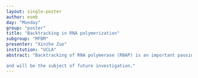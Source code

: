 ```yaml
---
layout: single-poster
author: esmb
day: "Monday"
group: "poster"
title: "Backtracking in RNA polymerization"
subgroup: "MFBM"
presenter: "Xinzhe Zuo"
institution: "UCLA"
abstract: "Backtracking of RNA polymerase (RNAP) is an important pausing mechanism during DNA transcription that is part of the error correction process that enhances transcription fidelity. We model the backtracking mechanism of RNA polymerase which usually happens when the polymerase tries to incorporate a mismatched nucleoside triphosphate. Previous models have made assumptions for easier calculations. One of the key assumptions made is that there is no trailing polymerase behind the backtracking polymerase or the trailing polymerase remains stationary when the leading polymerase backtracks. We derive analytic solutions for a stochastic model that allows for locally interacting RNAPs to explicitly show how a trailing RNAP influences the probability that an error is corrected or incorporated by the leading backtracking RNAP. We also provide a related method for computing the statistics of the times to error correction or incorporation given an initial local RNAP configuration. Our model and the associated results provide the components needed in more complete multi-RNAP descriptions. For example, all RNAPs along a transcript may be considered using exclusion processes such as the TASEP model that has been used to describe mRNA. In the many-body picture, one would be able to address multiple, simultaneously stalled RNAPs on how their interactions affect their probabilities of correction or incorporating an error. A competition between transcription fidelity and RNA production rate would be expected to arise

and will be the subject of future investigation."
---
```

